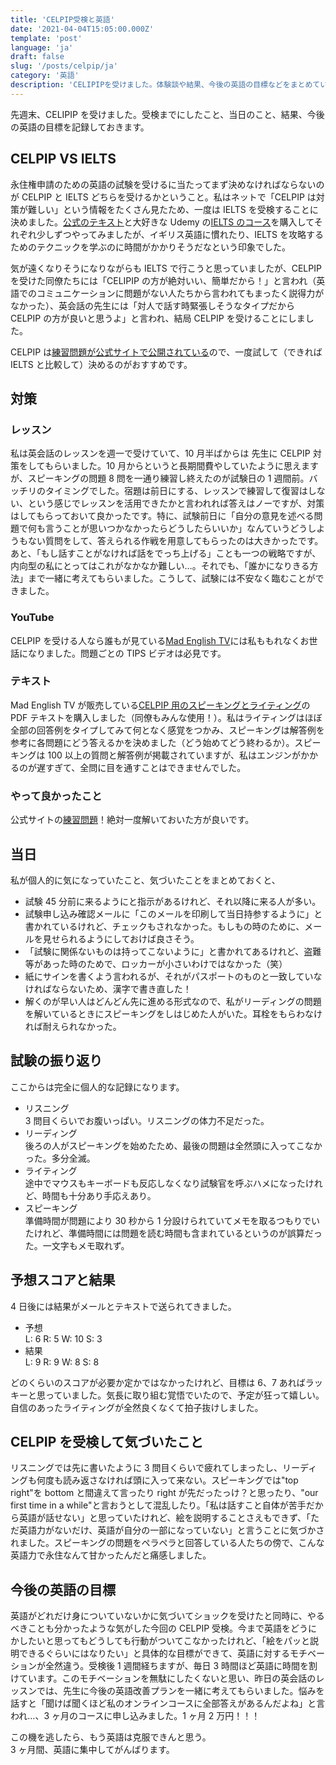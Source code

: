```yaml
---
title: 'CELPIP受検と英語'
date: '2021-04-04T15:05:00.000Z'
template: 'post'
language: 'ja'
draft: false
slug: '/posts/celpip/ja'
category: '英語'
description: 'CELIPIPを受けました。体験談や結果、今後の英語の目標などをまとめています。'
---
```


先週末、CELIPIP を受けました。受検までにしたこと、当日のこと、結果、今後の英語の目標を記録しておきます。

## CELPIP VS IELTS

永住権申請のための英語の試験を受けるに当たってまず決めなければならないのが CELPIP と IELTS どちらを受けるかということ。私はネットで「CELPIP は対策が難しい」という情報をたくさん見たため、一度は IELTS を受検することに決めました。[公式のテキスト](https://www.amazon.ca/Official-Cambridge-Students-Answers-DVD-ROM/dp/1107620694/ref=sr_1_3?dchild=1&keywords=ielts&qid=1617513953&s=books&sr=1-3)と大好きな Udemy の[IELTS のコース](https://www.udemy.com/course/ielts-band-7-preparation-course/)を購入してそれぞれ少しずつやってみましたが、イギリス英語に慣れたり、IELTS を攻略するためのテクニックを学ぶのに時間がかかりそうだなという印象でした。

気が遠くなりそうになりながらも IELTS で行こうと思っていましたが、CELPIP を受けた同僚たちには「CELIPIP の方が絶対いい、簡単だから！」と言われ（英語でのコミュニケーションに問題がない人たちから言われてもまったく説得力がなかった）、英会話の先生には「対人で話す時緊張しそうなタイプだから CELPIP の方が良いと思うよ」と言われ、結局 CELPIP を受けることにしました。

CELPIP は[練習問題が公式サイトで公開されている](https://secure.paragontesting.ca/InstructionalProducts/FreeOnlineSampleTest/FOST)ので、一度試して（できれば IELTS と比較して）決めるのがおすすめです。

## 対策

### レッスン

私は英会話のレッスンを週一で受けていて、10 月半ばからは 先生に CELPIP 対策をしてもらいました。10 月からというと長期間費やしていたように思えますが、スピーキングの問題 8 問を一通り練習し終えたのが試験日の 1 週間前。バッチリのタイミングでした。宿題は前日にする、レッスンで練習して復習はしない、という感じでレッスンを活用できたかと言われれば答えはノーですが、対策はしてもらっておいて良かったです。特に、試験前日に「自分の意見を述べる問題で何も言うことが思いつかなかったらどうしたらいいか」なんていうどうしようもない質問をして、答えられる作戦を用意してもらったのは大きかったです。あと、「もし話すことがなければ話をでっち上げる」ことも一つの戦略ですが、内向型の私にとってはこれがなかなか難しい…。それでも、「誰かになりきる方法」まで一緒に考えてもらいました。こうして、試験には不安なく臨むことができました。

### YouTube

CELPIP を受ける人なら誰もが見ている[Mad English TV](https://www.youtube.com/c/MadEnglishTV/videos)には私ももれなくお世話になりました。問題ごとの TIPS ビデオは必見です。

### テキスト

Mad English TV が販売している[CELPIP 用のスピーキングとライティング](http://www.metv.cool/celpip)の PDF テキストを購入しました（同僚もみんな使用！）。私はライティングはほぼ全部の回答例をタイプしてみて何となく感覚をつかみ、スピーキングは解答例を参考に各問題にどう答えるかを決めました（どう始めてどう終わるか）。スピーキングは 100 以上の質問と解答例が掲載されていますが、私はエンジンがかかるのが遅すぎて、全問に目を通すことはできませんでした。

### やって良かったこと

公式サイトの[練習問題](https://secure.paragontesting.ca/InstructionalProducts/FreeOnlineSampleTest/FOST)！絶対一度解いておいた方が良いです。

## 当日

私が個人的に気になっていたこと、気づいたことをまとめておくと、

- 試験 45 分前に来るようにと指示があるけれど、それ以降に来る人が多い。
- 試験申し込み確認メールに「このメールを印刷して当日持参するように」と書かれているけれど、チェックもされなかった。もしもの時のために、メールを見せられるようにしておけば良さそう。
- 「試験に関係ないものは持ってこないように」と書かれてあるけれど、盗難等があった時のためで、ロッカーが小さいわけではなかった（笑）
- 紙にサインを書くよう言われるが、それがパスポートのものと一致していなければならないため、漢字で書き直した！
- 解くのが早い人はどんどん先に進める形式なので、私がリーディングの問題を解いているときにスピーキングをしはじめた人がいた。耳栓をもらわなければ耐えられなかった。

## 試験の振り返り

ここからは完全に個人的な記録になります。

- リスニング<br />
  3 問目くらいでお腹いっぱい。リスニングの体力不足だった。
- リーディング<br />
  後ろの人がスピーキングを始めたため、最後の問題は全然頭に入ってこなかった。多分全滅。
- ライティング<br />
  途中でマウスもキーボードも反応しなくなり試験官を呼ぶハメになったけれど、時間も十分あり手応えあり。
- スピーキング<br />
  準備時間が問題により 30 秒から 1 分設けられていてメモを取るつもりでいたけれど、準備時間には問題を読む時間も含まれているというのが誤算だった。一文字もメモ取れず。

## 予想スコアと結果

4 日後には結果がメールとテキストで送られてきました。<br />

- 予想<br />
  L: 6 R: 5 W: 10 S: 3
- 結果<br />
  L: 9 R: 9 W: 8 S: 8

どのくらいのスコアが必要か定かではなかったけれど、目標は 6、7 あればラッキーと思っていました。気長に取り組む覚悟でいたので、予定が狂って嬉しい。<br />
自信のあったライティングが全然良くなくて拍子抜けしました。

## CELPIP を受検して気づいたこと

リスニングでは先に書いたように 3 問目くらいで疲れてしまったし、リーディングも何度も読み返さなければ頭に入って来ない。スピーキングでは"top right"を bottom と間違えて言ったり right が先だったっけ？と思ったり、"our first time in a while"と言おうとして混乱したり。「私は話すこと自体が苦手だから英語が話せない」と思っていたけれど、絵を説明することさえもできず、「ただ英語力がないだけ、英語が自分の一部になっていない」と言うことに気づかされました。スピーキングの問題をペラペラと回答している人たちの傍で、こんな英語力で永住なんて甘かったんだと痛感しました。

## 今後の英語の目標

英語がどれだけ身についていないかに気づいてショックを受けたと同時に、やるべきことも分かったような気がした今回の CELPIP 受検。今まで英語をどうにかしたいと思ってもどうしても行動がついてこなかったけれど、「絵をパッと説明できるぐらいにはなりたい」と具体的な目標ができて、英語に対するモチベーションが全然違う。受検後 1 週間経ちますが、毎日 3 時間ほど英語に時間を割けています。このモチベーションを無駄にしたくないと思い、昨日の英会話のレッスンでは、先生に今後の英語改善プランを一緒に考えてもらいました。悩みを話すと「聞けば聞くほど私のオンラインコースに全部答えがあるんだよね」と言われ…、3 ヶ月のコースに申し込みました。1 ヶ月 2 万円！！！

この機を逃したら、もう英語は克服できんと思う。<br />
3 ヶ月間、英語に集中してがんばります。
